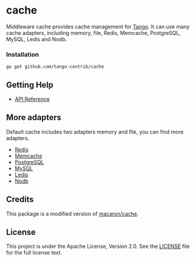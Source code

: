 # cache

Middleware cache provides cache management for [Tango](https://github.com/lunny/tango). It can use many cache adapters, including memory, file, Redis, Memcache, PostgreSQL, MySQL, Ledis and Nodb.

### Installation

	go get github.com/tango-contrib/cache

## Getting Help

- [API Reference](https://gowalker.org/github.com/tango-contrib/cache)

## More adapters

Default cache includes two adapters memory and file, you can find more adapters.

- [Redis](http://github.com/tango-contrib/cache-redis)
- [Memcache](http://github.com/tango-contrib/cache-memcache)
- [PostgreSQL](http://github.com/tango-contrib/cache-postgres)
- [MySQL](http://github.com/tango-contrib/cache-mysql)
- [Ledis](http://github.com/tango-contrib/cache-ledis)
- [Nodb](http://github.com/tango-contrib/cache-nodb)

## Credits

This package is a modified version of [macaron/cache](https://github.com/go-macaron/cache).

## License

This project is under the Apache License, Version 2.0. See the [LICENSE](LICENSE) file for the full license text.